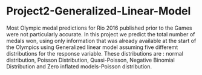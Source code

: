 # Project2-Generalized-Linear-Model


Most Olympic medal predictions for Rio 2016 published prior to the Games were not particularly accurate. In this project we predict the total number of medals won, using only information that was already available at the start of the Olympics using Generalized linear model assuming five differemt distributions for the response variable. These distributions are : normal distribution, Poisson Distribution, Quasi-Poisson, Negative Binomial Distribution and Zero inflated models-Poisson distribution.
